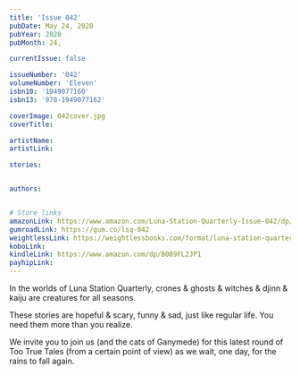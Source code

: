 ```yaml
---
title: 'Issue 042'
pubDate: May 24, 2020
pubYear: 2020
pubMonth: 24,

currentIssue: false

issueNumber: '042'
volumeNumber: 'Eleven'
isbn10: '1949077160'
isbn13: '978-1949077162'

coverImage: 042cover.jpg
coverTitle:

artistName:
artistLink:

stories: 


authors: 


# Store links
amazonLink: https://www.amazon.com/Luna-Station-Quarterly-Issue-042/dp/1949077160
gumroadLink: https://gum.co/lsq-042
weightlessLink: https://weightlessbooks.com/format/luna-station-quarterly-issue-42/
koboLink:
kindleLink: https://www.amazon.com/dp/B089FL2JP1
payhipLink: 
---
```

In the worlds of Luna Station Quarterly, crones &amp; ghosts &amp; witches &amp; djinn &amp; kaiju are creatures for all seasons.

These stories are hopeful &amp; scary, funny &amp; sad, just like regular life. You need them more than you realize.

We invite you to join us (and the cats of Ganymede) for this latest round of Too True Tales (from a certain point of view) as we wait, one day, for the rains to fall again.
        